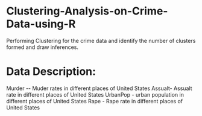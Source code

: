 # Clustering-Analysis-on-Crime-Data-using-R
Performing Clustering for the crime data and identify the number of clusters formed and draw inferences.


# Data Description:
Murder -- Muder rates in different places of United States
Assualt- Assualt rate in different places of United States
UrbanPop - urban population in different places of United States
Rape - Rape rate in different places of United States
